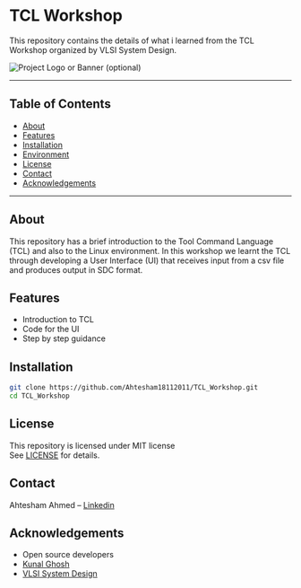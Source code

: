 # TCL Workshop

This repository contains the details of what i learned from the TCL Workshop organized by VLSI System Design.

![Project Logo or Banner (optional)](https://www.vlsisystemdesign.com/wp-content/uploads/2025/04/tcl_banner1.png.webp)

---

## Table of Contents

- [About](#about)
- [Features](#features)
- [Installation](#installation)
- [Environment](#environment)
- [License](#license)
- [Contact](#contact)
- [Acknowledgements](#acknowledgements)

---

## About

This repository has a brief introduction to the Tool Command Language (TCL) and also to the Linux environment. In this workshop we learnt the TCL through developing a User Interface (UI) that receives input from a csv file and produces output in SDC format.

## Features

- Introduction to TCL
- Code for the UI
- Step by step guidance

## Installation

```bash
git clone https://github.com/Ahtesham18112011/TCL_Workshop.git
cd TCL_Workshop
```

## License

This repository is licensed under MIT license  
See [LICENSE](LICENSE) for details.

## Contact

Ahtesham Ahmed – [Linkedin](https://www.linkedin.com/in/ahtesham-ahmed-779845365/) 

## Acknowledgements

- Open source developers
- [Kunal Ghosh](https://www.linkedin.com/in/kunal-ghosh-vlsisystemdesign-com-28084836/)
- [VLSI System Design](https://www.linkedin.com/in/vlsi-system-design-aa252365/)
